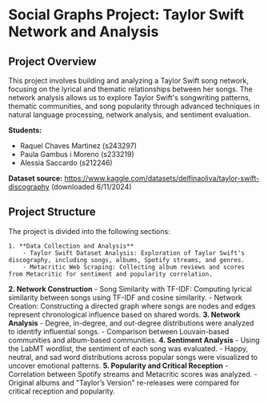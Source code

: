 



# Social Graphs Project: Taylor Swift Network and Analysis
## Project Overview
This project involves building and analyzing a Taylor Swift song network, focusing on the lyrical and thematic relationships between her songs. The network analysis allows us to explore Taylor Swift's songwriting patterns, thematic communities, and song popularity through advanced techniques in natural language processing, network analysis, and sentiment evaluation.

**Students:** 
- Raquel Chaves Martinez (s243297)
- Paula Gambus i Moreno (s233219)
- Alessia Saccardo (s212246)

**Dataset source:** https://www.kaggle.com/datasets/delfinaoliva/taylor-swift-discography (downloaded 6/11/2024)

## Project Structure
The project is divided into the following sections:

    1. **Data Collection and Analysis**
        - Taylor Swift Dataset Analysis: Exploration of Taylor Swift's discography, including songs, albums, Spotify streams, and genres.
        - Metacritic Web Scraping: Collecting album reviews and scores from Metacritic for sentiment and popularity correlation.
**2. Network Construction**
    - Song Similarity with TF-IDF: Computing lyrical similarity between songs using TF-IDF and cosine similarity.
    - Network Creation: Constructing a directed graph where songs are nodes and edges represent chronological influence based on shared words.
**3. Network Analysis**
    - Degree, in-degree, and out-degree distributions were analyzed to identify influential songs.
    - Comparison between Louvain-based communities and album-based communities.
**4. Sentiment Analysis**
    - Using the LabMT wordlist, the sentiment of each song was evaluated.
    - Happy, neutral, and sad word distributions across popular songs were visualized to uncover emotional patterns.
**5. Popularity and Critical Reception**
    - Correlation between Spotify streams and Metacritic scores was analyzed.
    - Original albums and "Taylor’s Version" re-releases were compared for critical reception and popularity.
